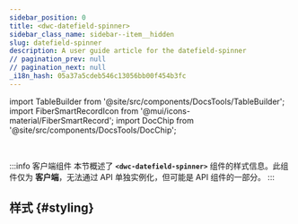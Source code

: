 ```yaml
---
sidebar_position: 0
title: <dwc-datefield-spinner>
sidebar_class_name: sidebar--item__hidden
slug: datefield-spinner
description: A user guide article for the datefield-spinner
// pagination_prev: null
// pagination_next: null
_i18n_hash: 05a37a5cdeb546c13056bb00f454b3fc
---
```

import TableBuilder from '@site/src/components/DocsTools/TableBuilder';
import FiberSmartRecordIcon from '@mui/icons-material/FiberSmartRecord';
import DocChip from '@site/src/components/DocsTools/DocChip';

<DocChip chip='shadow' />

<br />

:::info 客户端组件
本节概述了 **`<dwc-datefield-spinner>`** 组件的样式信息。此组件仅为 **客户端**，无法通过 API 单独实例化，但可能是 API 组件的一部分。
:::

## 样式 {#styling}

<TableBuilder name="dwc-datefield-spinner" clientComponent />
